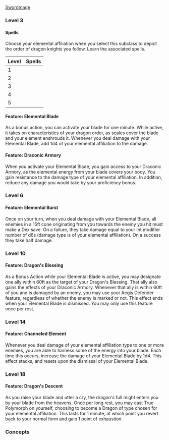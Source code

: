 [Swordmage](https://fairo20.github.io/Swordmage/Swordmage_Class.html)

### Level 3
#### Spells
Choose your elemental affiliation when you select this subclass to depict the order of dragon knights you follow. Learn the associated spells.

| Level | Spells |
| ----- | ------ |
| 1     |        |
| 2     |        |
| 3     |        |
| 4     |        |
| 5     |        |

#### Feature: Elemental Blade
As a bonus action, you can activate your blade for one minute. While active, it takes on characteristics of your dragon order, as scales cover the blade and your element enshrouds it. Whenever you deal damage with your Elemental Blade, add 1d4 of your elemental affiliation to the damage. 

#### Feature: Draconic Armory
When you activate your Elemental Blade, you gain access to your Draconic Armory, as the elemental energy from your blade covers your body. You gain resistance to the damage type of your elemental affiliation. In addition, reduce any damage you would take by your proficiency bonus.

### Level 6
#### Feature: Elemental Burst
Once on your turn, when you deal damage with your Elemental Blade, all enemies in a 15ft cone originating from you towards the enemy you hit must make a Dex save. On a failure, they take damage equal to your Int modifier number of d6s (damage type is of your elemental affiliation). On a success they take half damage. 

### Level 10
#### Feature: Dragon's Blessing
As a Bonus Action while your Elemental Blade is active, you may designate one ally within 60ft as the target of your Dragon's Blessing. That ally also gains the effects of your Draconic Armory. Whenever that ally is within 60ft of you and is damaged by an enemy, you may use your Aegis Defender feature, regardless of whether the enemy is marked or not. This effect ends when your Elemental Blade is dismissed. You may only use this feature once per rest. 

### Level 14
#### Feature: Channeled Element
Whenever you deal damage of your elemental affiliation type to one or more enemies, you are able to harness some of the energy into your blade. Each time this occurs, increase the damage of your Elemental Blade by 1d4. This effect stacks, and resets upon the dismissal of your Elemental Blade. 

### Level 18
#### Feature: Dragon's Descent
As you raise your blade and utter a cry, the dragon's full might enters you by your blade from the heavens. Once per long rest, you may cast True Polymorph on yourself, choosing to become a Dragon of type chosen for your elemental affiliation. This lasts for 1 minute, at which point you revert back to your normal form and gain 1 point of exhaustion. 

### Concepts

